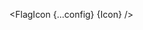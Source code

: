 <script lang="ts">
  import { Icon as FlagIcon } from 'svelte-flags';
  import { type Component } from 'svelte';
  const config: { size: string, ariaLabel: string, class: string } = {
    size: "100",
    ariaLabel: "my custom icon",
    class: "mx-4"
  };
  interface Props {
    Icon: Component
  }

  let { Icon }: Props = $props();
</script>

<FlagIcon {...config} {Icon} />
